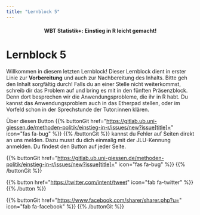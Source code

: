 ```yaml
---
title: "Lernblock 5"
---
```


<center><h4>WBT Statistik+: Einstieg in R leicht gemacht!</h4></center>

# Lernblock 5

Willkommen in diesem letzten Lernblock! Dieser Lernblock dient in erster Linie zur **Vorbereitung** und auch zur Nachbereitung des Inhalts. Bitte geh den Inhalt sorgfältig durch! Falls du an einer Stelle nicht weiterkommst, schreib dir das Problem auf und bring es mit in den fünften Präsenzblock. Denn dort besprechen wir die Anwendungsprobleme, die ihr in R habt. Du kannst das Anwendungsproblem auch in das Etherpad stellen, oder im Vorfeld schon in der Sprechstunde der Tutor:innen klären. 

Über diesen Button {{% buttonGit href="https://gitlab.ub.uni-giessen.de/methoden-politik/einstieg-in-r/issues/new?issue[title]=" icon="fas fa-bug" %}} {{% /buttonGit %}} kannst du Fehler auf Seiten direkt an uns melden. Dazu musst du dich einmalig mit der JLU-Kennung anmelden. Du findest den Button auf jeder Seite.

{{% buttonGit href="https://gitlab.ub.uni-giessen.de/methoden-politik/einstieg-in-r/issues/new?issue[title]=" icon="fas fa-bug" %}} {{% /buttonGit %}} 

{{% button href="https://twitter.com/intent/tweet" icon="fab fa-twitter" %}} {{% /button %}}

{{% buttonGit href="https://www.facebook.com/sharer/sharer.php?u=" icon="fab fa-facebook" %}} {{% /buttonGit %}}
